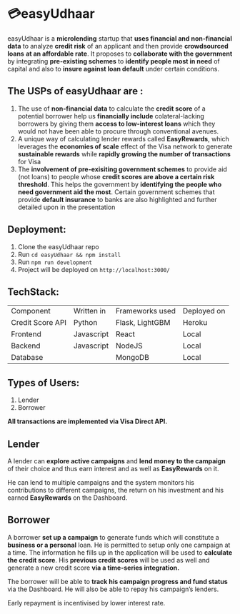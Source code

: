 <!-- Copy and paste the converted output. -->

<!-----
NEW: Check the "Suppress top comment" option to remove this info from the output.

Conversion time: 1.001 seconds.


Using this Markdown file:

1. Paste this output into your source file.
2. See the notes and action items below regarding this conversion run.
3. Check the rendered output (headings, lists, code blocks, tables) for proper
   formatting and use a linkchecker before you publish this page.

Conversion notes:

* Docs to Markdown version 1.0β28
* Wed Jul 01 2020 15:03:10 GMT-0700 (PDT)
* Source doc: About Us
* This is a partial selection. Check to make sure intra-doc links work.
* Tables are currently converted to HTML tables.
----->



# 💳easyUdhaar

easyUdhaar is a **microlending** startup that **uses financial and non-financial data** to analyze **credit risk** of an applicant and then provide **crowdsourced loans** **at an affordable rate**. It proposes to **collaborate with the government** by integrating **pre-existing schemes** to **identify people most in need** of capital and also to **insure against loan default** under certain conditions.


## The USPs of **easyUdhaar** are :



1. The use of **non-financial data** to calculate the **credit score** of a potential borrower help us **financially include** colateral-lacking borrowers by giving them **access to low-interest loans** which they would not have been able to procure through conventional avenues. 
2. A unique way of calculating lender rewards called **EasyRewards**, which leverages the **economies of scale** effect of the Visa network to generate **sustainable rewards** while **rapidly growing the number of transactions** for Visa
3. The **involvement of pre-exisiting government schemes** to provide aid (not loans) to people whose **credit scores are above a certain risk threshold**. This helps the government by **identifying the people who need government aid the most**. Certain government schemes that provide **default insurance** to banks are also highlighted and further detailed upon in the presentation


## Deployment:



1. Clone the easyUdhaar repo
2. Run `cd easyUdhaar && npm install`
3. Run `npm run development`
4. Project will be deployed on `http://localhost:3000/`


## TechStack:


<table>
  <tr>
   <td>Component
   </td>
   <td>Written in
   </td>
   <td>Frameworks used
   </td>
   <td>Deployed on
   </td>
  </tr>
  <tr>
   <td>Credit Score API
   </td>
   <td>Python
   </td>
   <td>Flask, LightGBM
   </td>
   <td>Heroku
   </td>
  </tr>
  <tr>
   <td>Frontend
   </td>
   <td>Javascript
   </td>
   <td>React
   </td>
   <td>Local
   </td>
  </tr>
  <tr>
   <td>Backend
   </td>
   <td>Javascript
   </td>
   <td>NodeJS
   </td>
   <td>Local
   </td>
  </tr>
  <tr>
   <td>Database
   </td>
   <td>
   </td>
   <td>MongoDB
   </td>
   <td>Local
   </td>
  </tr>
</table>



## Types of Users:



1. Lender 
2. Borrower

**All transactions are implemented via Visa Direct API.**


## Lender

A lender can **explore active campaigns** and **lend money to the campaign** of their choice and thus earn interest and as well as **EasyRewards** on it.

He can lend to multiple campaigns and the system monitors his contributions to different campaigns, the return on his investment and his earned **EasyRewards** on the Dashboard.


## Borrower

A borrower **set up a campaign** to generate funds which will constitute a **business or a personal** loan. He is permitted to setup only one campaign at a time. The information he fills up in the application will be used to **calculate the credit score**. His **previous credit scores** will be used as well and generate a new credit score **via a time-series integration.**

The borrower will be able to **track his campaign progress and fund status** via the Dashboard. He will also be able to repay his campaign’s lenders. 

Early repayment is incentivised by lower interest rate.
